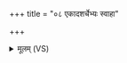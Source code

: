 +++
title = "०८ एकादशर्चेभ्यः स्वाहा"

+++
<details><summary>मूलम् (VS)</summary>

ए॑कादश॒र्चेभ्यः॒ स्वाहा॑ ॥
</details>